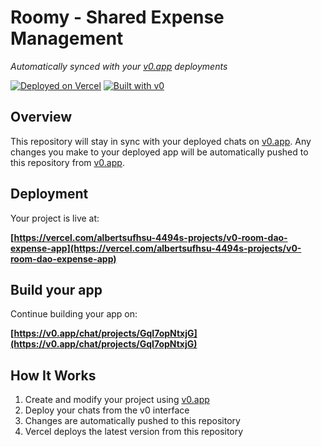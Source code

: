 # Roomy - Shared Expense Management

*Automatically synced with your [v0.app](https://v0.app) deployments*

[![Deployed on Vercel](https://img.shields.io/badge/Deployed%20on-Vercel-black?style=for-the-badge&logo=vercel)](https://vercel.com/albertsufhsu-4494s-projects/v0-room-dao-expense-app)
[![Built with v0](https://img.shields.io/badge/Built%20with-v0.app-black?style=for-the-badge)](https://v0.app/chat/projects/GqI7opNtxjG)

## Overview

This repository will stay in sync with your deployed chats on [v0.app](https://v0.app).
Any changes you make to your deployed app will be automatically pushed to this repository from [v0.app](https://v0.app).

## Deployment

Your project is live at:

**[https://vercel.com/albertsufhsu-4494s-projects/v0-room-dao-expense-app](https://vercel.com/albertsufhsu-4494s-projects/v0-room-dao-expense-app)**

## Build your app

Continue building your app on:

**[https://v0.app/chat/projects/GqI7opNtxjG](https://v0.app/chat/projects/GqI7opNtxjG)**

## How It Works

1. Create and modify your project using [v0.app](https://v0.app)
2. Deploy your chats from the v0 interface
3. Changes are automatically pushed to this repository
4. Vercel deploys the latest version from this repository
